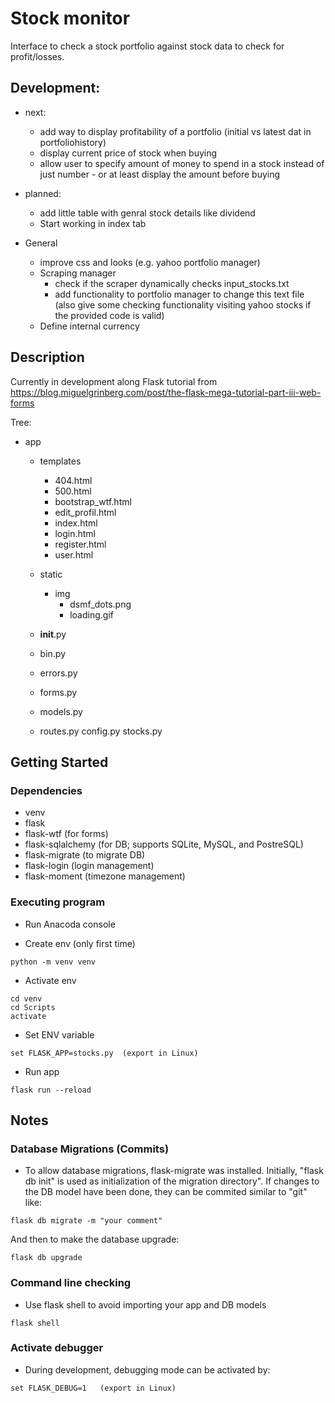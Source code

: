 # Stock monitor

Interface to check a stock portfolio against stock data to check for profit/losses.

## Development:

* next:
	
	* add way to display profitability of a portfolio (initial vs latest dat in portfoliohistory)
	* display current price of stock when buying
	* allow user to specify amount of money to spend in a stock instead of just number - or at least display the amount before buying

* planned:

	* add little table with genral stock details like dividend
	* Start working in index tab



* General

	* improve css and looks (e.g. yahoo portfolio manager)
	* Scraping manager
		* check if the scraper dynamically checks input_stocks.txt 
		* add functionality to portfolio manager to change this text file (also give some checking functionality visiting yahoo stocks if the provided code is valid)
	* Define internal currency

	
## Description

Currently in development along Flask tutorial from https://blog.miguelgrinberg.com/post/the-flask-mega-tutorial-part-iii-web-forms

Tree:

* app
	* templates
		* 404.html
		* 500.html
		* bootstrap_wtf.html
		* edit_profil.html
		* index.html
		* login.html
		* register.html
		* user.html
	* static
		* img
			* dsmf_dots.png
			* loading.gif
		
	* __init__.py
	* bin.py
	* errors.py
	* forms.py
	* models.py
	* routes.py
config.py
stocks.py


## Getting Started

### Dependencies

* venv
* flask
* flask-wtf  (for forms)
* flask-sqlalchemy (for DB; supports SQLite, MySQL, and PostreSQL)
* flask-migrate (to migrate DB)
* flask-login (login management)
* flask-moment (timezone management)

### Executing program

* Run Anacoda console

* Create env (only first time)
```
python -m venv venv
```

* Activate env
```
cd venv
cd Scripts
activate
```

* Set ENV variable
```
set FLASK_APP=stocks.py  (export in Linux)
```

* Run app
```
flask run --reload
```

## Notes

### Database Migrations (Commits)

* To allow database migrations, flask-migrate was installed. Initially, "flask db init" is used as initialization of the migration directory". If changes to the DB model have been done, they can be commited similar to "git" like:
```
flask db migrate -m "your comment"
```
And then to make the database upgrade:
```
flask db upgrade
```

### Command line checking

* Use flask shell to avoid importing your app and DB models
```
flask shell
```

### Activate debugger

* During development, debugging mode can be activated by:
```
set FLASK_DEBUG=1   (export in Linux)
```